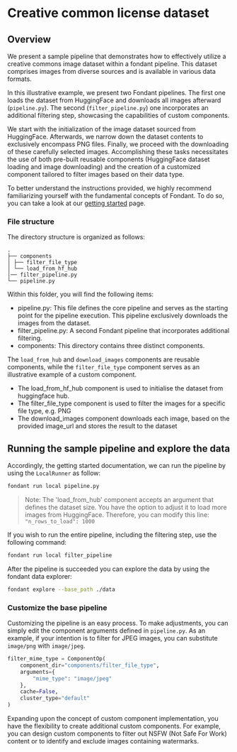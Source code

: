 # Creative common license dataset

## Overview

We present a sample pipeline that demonstrates how to effectively utilize a creative
commons image dataset within a fondant pipeline. This dataset comprises images from diverse sources
and is available in various data formats.

In this illustrative example, we present two Fondant pipelines. The first one loads the
dataset from HuggingFace and downloads all images afterward (`pipeline.py`). The second 
(`filter_pipeline.py`) one incorporates an additional filtering step, showcasing the capabilities 
of custom components.

We start with the initialization of the image dataset sourced from HuggingFace.
Afterwards, we narrow down the dataset contents to exclusively encompass PNG files. Finally, we
proceed with the downloading of these carefully selected images. Accomplishing these tasks
necessitates the use of both pre-built reusable components (HuggingFace dataset loading and image
downloading) and the creation of a customized component tailored to filter images based on their
data type.

To better understand the instructions provided, we highly recommend familiarizing yourself with the
fundamental concepts of Fondant. To do so, you can take a look at
our [getting started](https://fondant.readthedocs.io/en/stable/getting_started) page.

### File structure

The directory structure is organized as follows:

```
.
├── components
│ ├── filter_file_type
│ └── load_from_hf_hub
│── filter_pipeline.py
└── pipeline.py
```

Within this folder, you will find the following items:

- pipeline.py: This file defines the core pipeline and serves as the starting point for the pipeline
  execution. This pipeline exclusively downloads the images from the dataset.
- filter_pipeline.py: A second Fondant pipeline that incorporates additional filtering. 
- components: This directory contains three distinct components.

The `load_from_hub` and `download_images` components are reusable components, while
the `filter_file_type`
component serves as an illustrative example of a custom component.

- The load_from_hf_hub component is used to initialise the dataset from huggingface hub.
- The filter_file_type component is used to filter the images for a specific file type, e.g. PNG
- The download_images component downloads each image, based on the provided image_url and stores the
  result to the dataset

## Running the sample pipeline and explore the data

Accordingly, the getting started documentation, we can run the pipeline by using the `LocalRunner`
as follow:

```bash
fondant run local pipeline.py
```

> Note: The 'load_from_hub' component accepts an argument that defines the dataset size. 
> You have the option to adjust it to load more images from HuggingFace.
> Therefore, you can modify this line: 
> `"n_rows_to_load": 1000`

If you wish to run the entire pipeline, including the filtering step, use the following command:

```bash
fondant run local filter_pipeline
```

After the pipeline is succeeded you can explore the data by using the fondant data explorer:

```bash
fondant explore --base_path ./data
```

### Customize the base pipeline

Customizing the pipeline is an easy process. To make adjustments, you can simply edit the
component arguments defined in `pipeline.py`. As an example, if your intention is to filter for JPEG
images, you can substitute `image/png` with `image/jpeg`.

```python
filter_mime_type = ComponentOp(
    component_dir="components/filter_file_type",
    arguments={
        "mime_type": "image/jpeg"
    },
    cache=False,
    cluster_type="default"
)
```

Expanding upon the concept of custom component implementation, you have the flexibility to create
additional custom components. For example, you can design custom components to filter out NSFW (Not
Safe For Work) content or to identify and exclude images containing watermarks.

